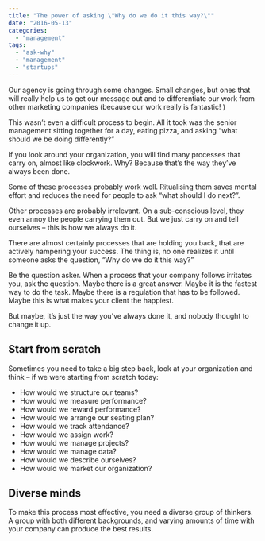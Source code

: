 ```yaml
---
title: "The power of asking \"Why do we do it this way?\""
date: "2016-05-13"
categories: 
  - "management"
tags: 
  - "ask-why"
  - "management"
  - "startups"
---
```


Our agency is going through some changes. Small changes, but ones that will really help us to get our message out and to differentiate our work from other marketing companies (because our work really is fantastic! )

This wasn’t even a difficult process to begin. All it took was the senior management sitting together for a day, eating pizza, and asking “what should we be doing differently?”

If you look around your organization, you will find many processes that carry on, almost like clockwork. Why? Because that’s the way they’ve always been done.

Some of these processes probably work well. Ritualising them saves mental effort and reduces the need for people to ask “what should I do next?”.

Other processes are probably irrelevant. On a sub-conscious level, they even annoy the people carrying them out. But we just carry on and tell ourselves – this is how we always do it.

There are almost certainly processes that are holding you back, that are actively hampering your success. The thing is, no one realizes it until someone asks the question, “Why do we do it this way?”

Be the question asker. When a process that your company follows irritates you, ask the question. Maybe there is a great answer. Maybe it is the fastest way to do the task. Maybe there is a regulation that has to be followed. Maybe this is what makes your client the happiest.

But maybe, it’s just the way you’ve always done it, and nobody thought to change it up.

## Start from scratch

Sometimes you need to take a big step back, look at your organization and think – if we were starting from scratch today:

- How would we structure our teams?
- How would we measure performance?
- How would we reward performance?
- How would we arrange our seating plan?
- How would we track attendance?
- How would we assign work?
- How would we manage projects?
- How would we manage data?
- How would we describe ourselves?
- How would we market our organization?

## Diverse minds

To make this process most effective, you need a diverse group of thinkers. A group with both different backgrounds, and varying amounts of time with your company can produce the best results.
